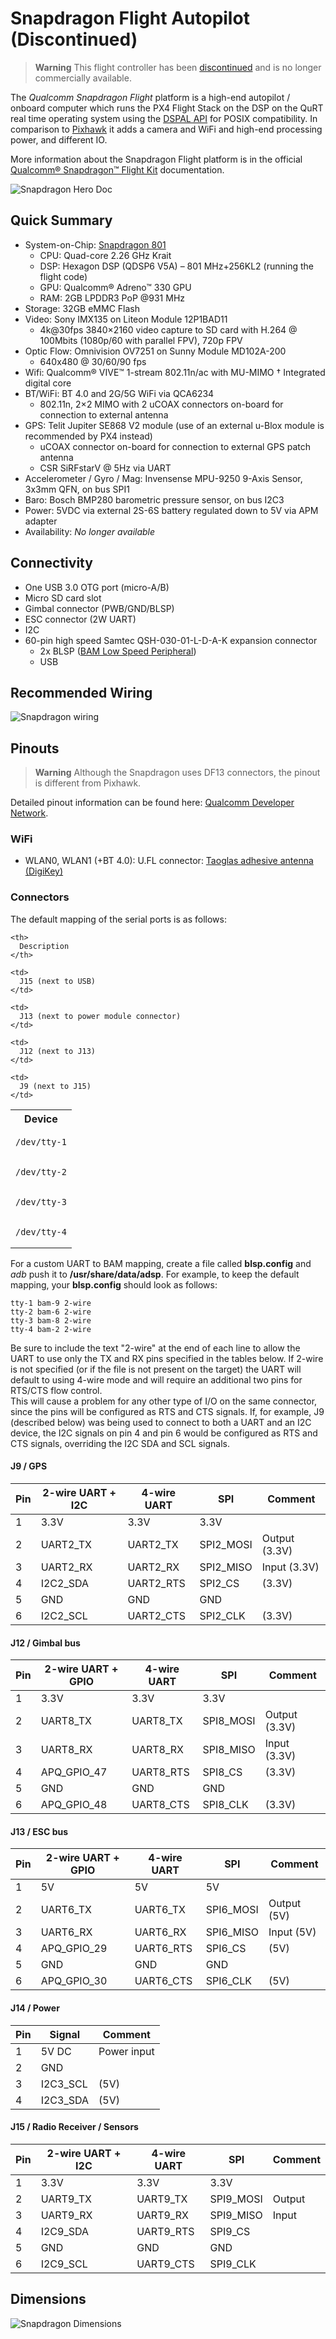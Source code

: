 # Snapdragon Flight Autopilot (Discontinued)

> **Warning** This flight controller has been [discontinued](../flight_controller/autopilot_experimental.md) and is no longer commercially available.

The *Qualcomm Snapdragon Flight* platform is a high-end autopilot / onboard computer which runs the PX4 Flight Stack on the DSP on the QuRT real time operating system using the [DSPAL API](https://github.com/ATLFlight/dspal) for POSIX compatibility. In comparison to [Pixhawk](../flight_controller/pixhawk.md) it adds a camera and WiFi and high-end processing power, and different IO.

More information about the Snapdragon Flight platform is in the official [Qualcomm® Snapdragon™ Flight Kit](https://www.intrinsyc.com/qualcomm-snapdragon-flight-details/) documentation.

![Snapdragon Hero Doc](../../assets/hardware/hardware-snapdragon.jpg)

## Quick Summary

* System-on-Chip: [Snapdragon 801](https://www.qualcomm.com/products/snapdragon/processors/801) 
  * CPU: Quad-core 2.26 GHz Krait
  * DSP: Hexagon DSP (QDSP6 V5A) – 801 MHz+256KL2 (running the flight code)
  * GPU: Qualcomm® Adreno™ 330 GPU
  * RAM: 2GB LPDDR3 PoP @931 MHz
* Storage: 32GB eMMC Flash
* Video: Sony IMX135 on Liteon Module 12P1BAD11 
  * 4k@30fps 3840×2160 video capture to SD card with H.264 @ 100Mbits (1080p/60 with parallel FPV), 720p FPV
* Optic Flow: Omnivision OV7251 on Sunny Module MD102A-200 
  * 640x480 @ 30/60/90 fps
* Wifi: Qualcomm® VIVE™ 1-stream 802.11n/ac with MU-MIMO † Integrated digital core
* BT/WiFi: BT 4.0 and 2G/5G WiFi via QCA6234 
  * 802.11n, 2×2 MIMO with 2 uCOAX connectors on-board for connection to external antenna
* GPS: Telit Jupiter SE868 V2 module (use of an external u-Blox module is recommended by PX4 instead) 
  * uCOAX connector on-board for connection to external GPS patch antenna
  * CSR SiRFstarV @ 5Hz via UART
* Accelerometer / Gyro / Mag: Invensense MPU-9250 9-Axis Sensor, 3x3mm QFN, on bus SPI1
* Baro: Bosch BMP280 barometric pressure sensor, on bus I2C3
* Power: 5VDC via external 2S-6S battery regulated down to 5V via APM adapter
* Availability: *No longer available*

## Connectivity

* One USB 3.0 OTG port (micro-A/B)
* Micro SD card slot
* Gimbal connector (PWB/GND/BLSP)
* ESC connector (2W UART)
* I2C
* 60-pin high speed Samtec QSH-030-01-L-D-A-K expansion connector 
  * 2x BLSP ([BAM Low Speed Peripheral](http://www.inforcecomputing.com/public_docs/BLSPs_on_Inforce_6540_6501_Snapdragon_805.pdf))
  * USB

## Recommended Wiring

![Snapdragon wiring](../../assets/hardware/snapdragon/snapdragon_wiring.jpg)

## Pinouts

> **Warning** Although the Snapdragon uses DF13 connectors, the pinout is different from Pixhawk.

Detailed pinout information can be found here: [Qualcomm Developer Network](https://developer.qualcomm.com/hardware/snapdragon-flight/board-pin-outs).

### WiFi

* WLAN0, WLAN1 (+BT 4.0): U.FL connector: [Taoglas adhesive antenna (DigiKey)](https://www.digikey.com/products/en?keywords=FXP840.07.0055B)

### Connectors

The default mapping of the serial ports is as follows:

<table>
  <tr>
    <th>
      Device
    </th>
    
    <th>
      Description
    </th>
  </tr>
  
  <tr>
    <td>
      <pre><code>/dev/tty-1</code></pre>
    </td>
    
    <td>
      J15 (next to USB)
    </td>
  </tr>
  
  <tr>
    <td>
      <pre><code>/dev/tty-2</code></pre>
    </td>
    
    <td>
      J13 (next to power module connector)
    </td>
  </tr>
  
  <tr>
    <td>
      <pre><code>/dev/tty-3</code></pre>
    </td>
    
    <td>
      J12 (next to J13)
    </td>
  </tr>
  
  <tr>
    <td>
      <pre><code>/dev/tty-4</code></pre>
    </td>
    
    <td>
      J9 (next to J15)
    </td>
  </tr>
</table>

For a custom UART to BAM mapping, create a file called **blsp.config** and *adb* push it to **/usr/share/data/adsp**. For example, to keep the default mapping, your **blsp.config** should look as follows:

    tty-1 bam-9 2-wire
    tty-2 bam-6 2-wire
    tty-3 bam-8 2-wire
    tty-4 bam-2 2-wire
    

Be sure to include the text "2-wire" at the end of each line to allow the UART to use only the TX and RX pins specified in the tables below. If 2-wire is not specified (or if the file is not present on the target) the UART will default to using 4-wire mode and will require an additional two pins for RTS/CTS flow control.  
This will cause a problem for any other type of I/O on the same connector, since the pins will be configured as RTS and CTS signals. If, for example, J9 (described below) was being used to connect to both a UART and an I2C device, the I2C signals on pin 4 and pin 6 would be configured as RTS and CTS signals, overriding the I2C SDA and SCL signals.

#### J9 / GPS

| Pin | 2-wire UART + I2C | 4-wire UART | SPI       | Comment       |
| --- | ----------------- | ----------- | --------- | ------------- |
| 1   | 3.3V              | 3.3V        | 3.3V      |               |
| 2   | UART2_TX          | UART2_TX    | SPI2_MOSI | Output (3.3V) |
| 3   | UART2_RX          | UART2_RX    | SPI2_MISO | Input (3.3V)  |
| 4   | I2C2_SDA          | UART2_RTS   | SPI2_CS   | (3.3V)        |
| 5   | GND               | GND         | GND       |               |
| 6   | I2C2_SCL          | UART2_CTS   | SPI2_CLK  | (3.3V)        |

#### J12 / Gimbal bus

| Pin | 2-wire UART + GPIO | 4-wire UART | SPI       | Comment       |
| --- | ------------------ | ----------- | --------- | ------------- |
| 1   | 3.3V               | 3.3V        | 3.3V      |               |
| 2   | UART8_TX           | UART8_TX    | SPI8_MOSI | Output (3.3V) |
| 3   | UART8_RX           | UART8_RX    | SPI8_MISO | Input (3.3V)  |
| 4   | APQ_GPIO_47      | UART8_RTS   | SPI8_CS   | (3.3V)        |
| 5   | GND                | GND         | GND       |               |
| 6   | APQ_GPIO_48      | UART8_CTS   | SPI8_CLK  | (3.3V)        |

#### J13 / ESC bus

| Pin | 2-wire UART + GPIO | 4-wire UART | SPI       | Comment     |
| --- | ------------------ | ----------- | --------- | ----------- |
| 1   | 5V                 | 5V          | 5V        |             |
| 2   | UART6_TX           | UART6_TX    | SPI6_MOSI | Output (5V) |
| 3   | UART6_RX           | UART6_RX    | SPI6_MISO | Input (5V)  |
| 4   | APQ_GPIO_29      | UART6_RTS   | SPI6_CS   | (5V)        |
| 5   | GND                | GND         | GND       |             |
| 6   | APQ_GPIO_30      | UART6_CTS   | SPI6_CLK  | (5V)        |

#### J14 / Power

| Pin | Signal   | Comment     |
| --- | -------- | ----------- |
| 1   | 5V DC    | Power input |
| 2   | GND      |             |
| 3   | I2C3_SCL | (5V)        |
| 4   | I2C3_SDA | (5V)        |

#### J15 / Radio Receiver / Sensors

| Pin | 2-wire UART + I2C | 4-wire UART | SPI       | Comment |
| --- | ----------------- | ----------- | --------- | ------- |
| 1   | 3.3V              | 3.3V        | 3.3V      |         |
| 2   | UART9_TX          | UART9_TX    | SPI9_MOSI | Output  |
| 3   | UART9_RX          | UART9_RX    | SPI9_MISO | Input   |
| 4   | I2C9_SDA          | UART9_RTS   | SPI9_CS   |         |
| 5   | GND               | GND         | GND       |         |
| 6   | I2C9_SCL          | UART9_CTS   | SPI9_CLK  |         |

## Dimensions

![Snapdragon Dimensions](../../assets/hardware/hardware-snapdragon-dimensions.png)